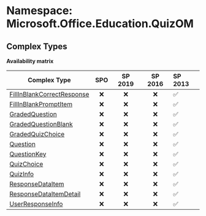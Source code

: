 # Namespace: Microsoft.Office.Education.QuizOM

## Complex Types

**Availability matrix**

Complex Type | SPO | SP 2019 | SP 2016 | SP 2013
----------|:---:|:-------:|:-------:|:-------
[FillInBlankCorrectResponse](./ComplexTypes/FillInBlankCorrectResponse.md) | ❌ | ❌ | ❌ | ✅
[FillInBlankPromptItem](./ComplexTypes/FillInBlankPromptItem.md) | ❌ | ❌ | ❌ | ✅
[GradedQuestion](./ComplexTypes/GradedQuestion.md) | ❌ | ❌ | ❌ | ✅
[GradedQuestionBlank](./ComplexTypes/GradedQuestionBlank.md) | ❌ | ❌ | ❌ | ✅
[GradedQuizChoice](./ComplexTypes/GradedQuizChoice.md) | ❌ | ❌ | ❌ | ✅
[Question](./ComplexTypes/Question.md) | ❌ | ❌ | ❌ | ✅
[QuestionKey](./ComplexTypes/QuestionKey.md) | ❌ | ❌ | ❌ | ✅
[QuizChoice](./ComplexTypes/QuizChoice.md) | ❌ | ❌ | ❌ | ✅
[QuizInfo](./ComplexTypes/QuizInfo.md) | ❌ | ❌ | ❌ | ✅
[ResponseDataItem](./ComplexTypes/ResponseDataItem.md) | ❌ | ❌ | ❌ | ✅
[ResponseDataItemDetail](./ComplexTypes/ResponseDataItemDetail.md) | ❌ | ❌ | ❌ | ✅
[UserResponseInfo](./ComplexTypes/UserResponseInfo.md) | ❌ | ❌ | ❌ | ✅
